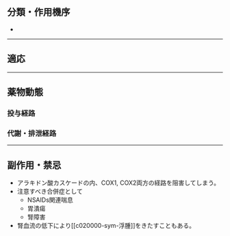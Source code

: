 ## 分類・作用機序
- 
---
## 適応
---
## 薬物動態
### 投与経路
### 代謝・排泄経路
---
## 副作用・禁忌
- アラキドン酸カスケードの内、COX1, COX2両方の経路を阻害してしまう。
- 注意すべき合併症として
	- NSAIDs関連喘息
	- 胃潰瘍
	- 腎障害
- 腎血流の低下により[[c020000-sym-浮腫]]をきたすこともある。
